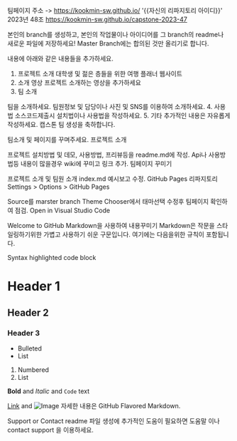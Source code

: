 팀페이지 주소 -> https://kookmin-sw.github.io/ '{{자신의 리파지토리 아이디}}'
2023년 48조 https://kookmin-sw.github.io/capstone-2023-47

본인의 branch를 생성하고, 본인의 작업물이나 아이디어를 그 branch의 readme나 새로운 파일에 저장하세요!
Master Branch에는 합의된 것만 올리기로 합니다.

내용에 아래와 같은 내용들을 추가하세요.
1. 프로젝트 소개
대학생 및 젊은 층들을 위한 여행 플래너 웹사이트
2. 소개 영상
프로젝트 소개하는 영상을 추가하세요
3. 팀 소개


팀을 소개하세요.
팀원정보 및 담당이나 사진 및 SNS를 이용하여 소개하세요.
4. 사용법
소스코드제출시 설치법이나 사용법을 작성하세요.
5. 기타
추가적인 내용은 자유롭게 작성하세요.
캡스톤 팀 생성을 축하합니다.

팀소개 및 페이지를 꾸며주세요.
프로젝트 소개

프로젝트 설치방법 및 데모, 사용방법, 프리뷰등을 readme.md에 작성.
Api나 사용방법등 내용이 많을경우 wiki에 꾸미고 링크 추가.
팀페이지 꾸미기

프로젝트 소개 및 팀원 소개
index.md 예시보고 수정.
GitHub Pages 리파지토리 Settings > Options > GitHub Pages

Source를 marster branch
Theme Chooser에서 태마선택
수정후 팀페이지 확인하여 점검.
Open in Visual Studio Code

Welcome to GitHub
Markdown을 사용하여 내용꾸미기
Markdown은 작문을 스타일링하기위한 가볍고 사용하기 쉬운 구문입니다. 여기에는 다음을위한 규칙이 포함됩니다.

Syntax highlighted code block

# Header 1
## Header 2
### Header 3

- Bulleted
- List

1. Numbered
2. List

**Bold** and _Italic_ and `Code` text

[Link](url) and ![Image](src)
자세한 내용은 GitHub Flavored Markdown.

Support or Contact
readme 파일 생성에 추가적인 도움이 필요하면 도움말 이나 contact support 을 이용하세요.
